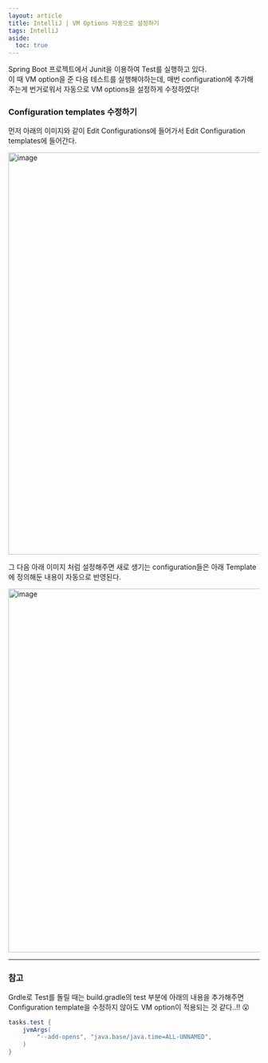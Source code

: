 ```yaml
---
layout: article
title: IntelliJ | VM Options 자동으로 설정하기
tags: IntelliJ
aside:
  toc: true
---
```


Spring Boot 프로젝트에서 Junit을 이용하여 Test를 실행하고 있다. <br>
이 때 VM option을 준 다음 테스트를 실행해야하는데, 매번 configuration에 추가해주는게 번거로워서 자동으로 VM options을 설정하게 수정하였다!

### Configuration templates 수정하기
먼저 아래의 이미지와 같이 Edit Configurations에 들어가서 Edit Configuration templates에 들어간다.

<img width="804" alt="image" src="https://github.com/2cong/2cong/assets/60612551/63ff3709-0524-4e65-bf10-23b95f006f54">

그 다음 아래 이미지 처럼 설정해주면 새로 생기는 configuration들은 아래 Template에 정의해둔 내용이 자동으로 반영된다.

<img width="727" alt="image" src="https://github.com/2cong/2cong/assets/60612551/d06ed854-1981-4e5f-9b0a-16f73a575d69">


---
### 참고
Grdle로 Test를 돌릴 때는 build.gradle의 test 부분에 아래의 내용을 추가해주면 Configuration template을 수정하지 않아도 VM option이 적용되는 것 같다..!! 😮

```gradle
tasks.test {
    jvmArgs(
        "--add-opens", "java.base/java.time=ALL-UNNAMED",
    )
}
```

<br>
<br>